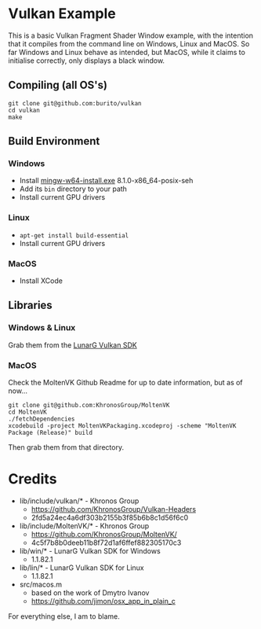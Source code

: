 Vulkan Example
==============
This is a basic Vulkan Fragment Shader Window example, with the intention that it compiles from the command line on Windows, Linux and MacOS.
So far Windows and Linux behave as intended, but MacOS, while it claims to initialise correctly, only displays a black window.

Compiling (all OS's)
--------------------
    git clone git@github.com:burito/vulkan
    cd vulkan
    make

Build Environment
-----------------
### Windows

* Install [mingw-w64-install.exe](http://sourceforge.net/projects/mingw-w64/files/) 8.1.0-x86_64-posix-seh
* Add its ```bin``` directory to your path
* Install current GPU drivers

### Linux
* ```apt-get install build-essential```
* Install current GPU drivers

### MacOS

* Install XCode

Libraries
---------

### Windows & Linux
Grab them from the [LunarG Vulkan SDK](https://vulkan.lunarg.com/)

### MacOS
Check the MoltenVK Github Readme for up to date information, but as of now...

    git clone git@github.com:KhronosGroup/MoltenVK
    cd MoltenVK
    ./fetchDependencies
    xcodebuild -project MoltenVKPackaging.xcodeproj -scheme "MoltenVK Package (Release)" build

Then grab them from that directory.



Credits
=======
* lib/include/vulkan/* - Khronos Group
	* https://github.com/KhronosGroup/Vulkan-Headers
	* 2fd5a24ec4a6df303b2155b3f85b6b8c1d56f6c0
* lib/include/MoltenVK/* - Khronos Group
	* https://github.com/KhronosGroup/MoltenVK/
	* 4c5f7b8b0deeb11b8f72d1af6ffef882305170c3
* lib/win/* - LunarG Vulkan SDK for Windows
	* 1.1.82.1
* lib/lin/* - LunarG Vulkan SDK for Linux
	* 1.1.82.1
* src/macos.m
	* based on the work of Dmytro Ivanov
	* https://github.com/jimon/osx_app_in_plain_c

For everything else, I am to blame.
